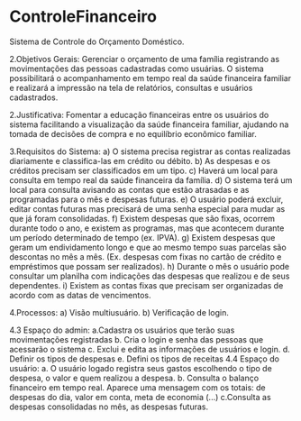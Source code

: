 # ControleFinanceiro

Sistema de Controle do Orçamento Doméstico.

2.Objetivos Gerais: 
Gerenciar o orçamento de uma família registrando as movimentações das pessoas cadastradas como usuárias. O sistema possibilitará o acompanhamento em tempo real da saúde financeira familiar e realizará a impressão na tela de relatórios, consultas e usuários cadastrados.

2.Justificativa: 
Fomentar a educação financeiras entre os usuários do sistema facilitando a visualização da saúde financeira familiar, ajudando na tomada de decisões de compra e no equilíbrio econômico familiar.

3.Requisitos do Sistema: 
a)	O sistema precisa registrar as contas realizadas diariamente e classifica-las em crédito ou débito. 
b)	As despesas e os créditos precisam ser classificados em um tipo.
c)	Haverá um local para consulta em tempo real da saúde financeira da família. 
d)	O sistema terá um local para consulta avisando as contas que estão atrasadas e as programadas para o mês e despesas futuras. 
e)	O usuário poderá excluir, editar contas futuras mas precisará de uma senha especial para mudar as que já foram consolidadas. 
f)	Existem despesas que são fixas, ocorrem durante todo o ano, e existem as programas, mas que acontecem durante um período determinado de tempo (ex. IPVA). 
g)	Existem despesas que geram um endividamento longo e que ao mesmo tempo suas parcelas são descontas no mês a mês. (Ex. despesas com fixas no cartão de crédito e empréstimos que possam ser realizados). 
h)	Durante o mês o usuário pode consultar um planilha com indicações das despesas que realizou e de seus dependentes. 
i)	Existem as contas fixas que precisam ser organizadas de acordo com as datas de vencimentos.

4.Processos:
a) Visão multiusuário. 
b) Verificação de login. 

4.3	Espaço do admin: 
a.Cadastra os usuários que terão suas movimentações registradas
b. Cria o login e senha das pessoas que acessarão o sistema 
c. Exclui e edita as informações de usuários e login. 
d. Definir os tipos de despesas 
e. Defini os tipos de receitas 
4.4 Espaço do usuário: 
a. O usuário logado registra seus gastos escolhendo o tipo de despesa, o valor e quem realizou a despesa. 
b. Consulta o balanço financeiro em tempo real. Aparece uma mensagem com os totais: de despesas do dia, valor em conta, meta de economia (...) 
c.Consulta as despesas consolidadas no mês, as despesas futuras.
